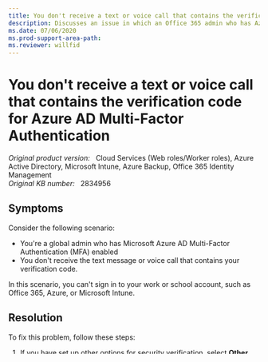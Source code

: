 ```yaml
---
title: You don't receive a text or voice call that contains the verification code for Azure Active Directory Multi-Factor Authentication
description: Discusses an issue in which an Office 365 admin who has Azure Active Directory (Azure AD) Multi-Factor Authentication enabled doesn't receive a text or voice call that contains the verification code. Therefore, the admin can't sign in to a work or school account.
ms.date: 07/06/2020
ms.prod-support-area-path: 
ms.reviewer: willfid
---
```

# You don't receive a text or voice call that contains the verification code for Azure AD Multi-Factor Authentication

_Original product version:_ &nbsp; Cloud Services (Web roles/Worker roles), Azure Active Directory, Microsoft Intune, Azure Backup, Office 365 Identity Management  
_Original KB number:_ &nbsp; 2834956

## Symptoms

Consider the following scenario:

- You're a global admin who has Microsoft Azure AD Multi-Factor Authentication (MFA) enabled
- You don't receive the text message or voice call that contains your verification code.

In this scenario, you can't sign in to your work or school account, such as Office 365, Azure, or Microsoft Intune.

## Resolution

To fix this problem, follow these steps:

1. If you have set up other options for security verification, select **Other verification options**, and then try again by selecting a different option. Also, make sure that your phone numbers are correct in your user account settings.
2. Ask another global admin to confirm whether your phone numbers are set correctly in your user settings. 

If steps 1 and 2 don't resolve the problem, your user account may be blocked from using Azure AD MFA. To check whether your user account is blocked, ask a global admin for your Microsoft cloud service to perform the following steps:

If you have an Azure AD MFA or Azure Active Directory Premium subscription

1. Go to the [Azure portal](https://portal.azure.com), and then open **Azure Active Directory** .
2. If you want to change the default active directory, click **Manage tenants**, choose the active directory, and then click **Switch**.
3. Choose **Users**, open the profile of the user that has the problem.
4. Check whether the **Block sign in** is enabled. If yes, disable the option.

If you have Office 365 and don't have an Azure AD MFA or Azure Active Directory Premium subscription, contact Office 365 Support.

## More information

Still need help? Go to [Microsoft Community](https://answers.microsoft.com/) or the [Azure Active Directory Forums](https://social.msdn.microsoft.com/Forums/en-US/home?forum=windowsazuread) website.

